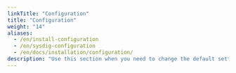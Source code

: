 ```yaml
---
linkTitle: "Configuration"
title: "Configuration"
weight: "14"
aliases:
  - /en/install-configuration
  - /en/sysdig-configuration
  - /en/docs/installation/configuration/
description: "Use this section when you need to change the default settings by editing the configuration files of installation components."
---
```


